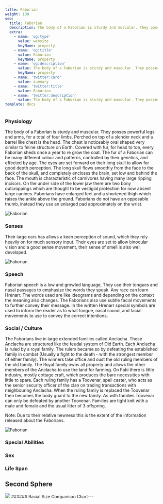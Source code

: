 ```yaml
---
title: Faborian
weight: 130
seo:
  title: Faborian
  description: The body of a Faborian is sturdy and muscular. They posses powerful legs and arms, for a total of four limbs. Perched on top of a slender neck and a barrel like chest is the head. 
  extra:
    - name: 'og:type'
      value: website
      keyName: property
    - name: 'og:title'
      value: Faborian
      keyName: property
    - name: 'og:description'
      value: The body of a Faborian is sturdy and muscular. They posses powerful legs and arms, for a total of four limbs. Perched on top of a slender neck and a barrel like chest is the head. 
      keyName: property
    - name: 'twitter:card'
      value: summary
    - name: 'twitter:title'
      value: Faborian
    - name: 'twitter:description'
      value: The body of a Faborian is sturdy and muscular. They posses powerful legs and arms, for a total of four limbs. Perched on top of a slender neck and a barrel like chest is the head. 
template: docs
---
```


### Physiology
The body of a Faborian is sturdy and muscular. They posses powerful legs and arms, for a total of four limbs. Perched on top of a slender neck and a barrel like chest is the head. The chest is noticeably oval shaped very similar to feline structure on Earth. Covered with fur, for head to toe, every Faborian sheds once a year to re grow the coat. The fur of a Faborian can be many different colour and patterns, controlled by their genetics, and effected by age. The eyes are set forward on their long skull to allow for good depth perception. The long skull flows smoothly from the face to the back of the skull, and completely encloses the brain, set low and behind the face. The mouth is characteristic of carnivores having many large ripping incisors. On the under side of the lower jaw there are two bony outcroppings which are thought to be vestigial protection for now absent large canines.
Faborians have enlarged feet and a shortened thigh which raises the ankle above the ground. Faborians do not have an opposable thumb, instead they use an enlarged pad approximately on the wrist.

![Faborian](/images/Faborian_grey.jpg)</p>

### Senses
Their large ears has allows a keen perception of sound, which they rely heavily on for much sensory input. Their eyes are set to allow binocular vision and a good sense movement, their sense of smell is also well developed.

![Faborian](/images/Faborian_bw.jpg)</p>

### Speech
Faborian speech is a low and growled language, They use their tongues and nasal passages to emphasize the words they speak. Any race can learn Hrenarr. The words used are like ideograms and depending on the context the meaning also changes. The Faborians also use subtle facial movements to further convey their message. In the written Hrenarr special symbols are used to inform the reader as to what tongue, nasal sound, and facial movements to use to convey the correct intentions.

### Social / Culture
The Faborians live in large extended families called Anclacha. These Anclacha are structured like the feudal system of Old Earth. Each Anclacha is ruled by a royal family. The rulers became so by defeating the established family in combat (Usually a fight to the death - with the strongest member of either family). The winners take office and oust the old ruling members of the old family. The Royal family owns all property and allows the other members of the Anclacha to use the land for farming. On Fabi there is little industry, mostly cottage craft, which produces the bare necessities with little to spare.
Each ruling family has a Toovenar, spell caster, who acts as the senior security officer of the clan on trading transactions with neighbouring Anclacha. When the ruling family is replaced the Toovenar then becomes the body guard to the new family. As with families Toovenar can only be defeated by another Toovenar. Families are tight knit with a male and female and the usual litter of 3 offspring.

Note: Due to their relative newness this is the extent of the information released about the Faborians.

![Faborian](/images/FaborianAnatomical.jpg)</p>

### Special Abilities

### Sex

### Life Span

## Second Sphere
<!-- Image Map Generated by http://www.image-map.net/ -->
<img src="/images/RacesSizeChart-02small.png" usemap="#image-map">

<map name="image-map">
    <area target="_self" alt="Aracnian" title="Aracnian" href="https://genesis.theengine.com/docs/races/aracnian/" coords="3,299,130,0" shape="rect">
    <area target="_self" alt="Faborian" title="Faborian" href="https://genesis.theengine.com/docs/races/faborian/" coords="130,299,251,0" shape="rect">
    <area target="_self" alt="Mahendoshi" title="Mahendoshi" href="https://genesis.theengine.com/docs/races/mahendoshi/" coords="315,299,251,1" shape="rect">
    <area target="_self" alt="Vjesperé" title="Vjesperé" href="https://genesis.theengine.com/docs/races/vjespere/" coords="449,0,316,299" shape="rect">
    <area target="_self" alt="Sooaacoli" title="Sooaacoli" href="https://genesis.theengine.com/docs/races/sooacoli/" coords="607,0,451,298" shape="rect">
</map>
###### Racial Size Comparison Chart---
